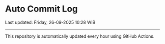 # Auto Commit Log

Last updated: Friday, 26-09-2025 10:28 WIB

---

This repository is automatically updated every hour using GitHub Actions.
